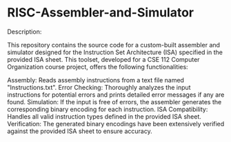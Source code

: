 # RISC-Assembler-and-Simulator

Description:

This repository contains the source code for a custom-built assembler and simulator designed for the Instruction Set Architecture (ISA) specified in the provided ISA sheet. This toolset, developed for a CSE 112 Computer Organization course project, offers the following functionalities:

Assembly: Reads assembly instructions from a text file named "Instructions.txt".
Error Checking: Thoroughly analyzes the input instructions for potential errors and prints detailed error messages if any are found.
Simulation: If the input is free of errors, the assembler generates the corresponding binary encoding for each instruction.
ISA Compatibility: Handles all valid instruction types defined in the provided ISA sheet.
Verification: The generated binary encodings have been extensively verified against the provided ISA sheet to ensure accuracy.
